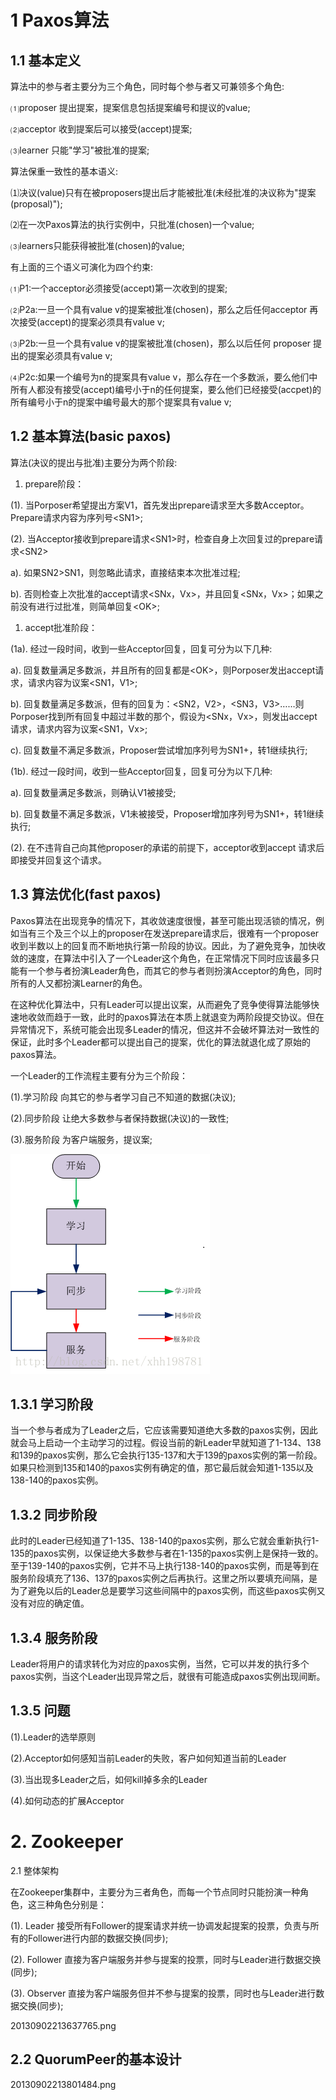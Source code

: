 # 1 Paxos算法

## 1.1 基本定义

算法中的参与者主要分为三个角色，同时每个参与者又可兼领多个角色:

⑴proposer 提出提案，提案信息包括提案编号和提议的value;

⑵acceptor 收到提案后可以接受\(accept\)提案;

⑶learner 只能"学习"被批准的提案;

算法保重一致性的基本语义:

⑴决议\(value\)只有在被proposers提出后才能被批准\(未经批准的决议称为"提案\(proposal\)"\);

⑵在一次Paxos算法的执行实例中，只批准\(chosen\)一个value;

⑶learners只能获得被批准\(chosen\)的value;

有上面的三个语义可演化为四个约束:

⑴P1:一个acceptor必须接受\(accept\)第一次收到的提案;

⑵P2a:一旦一个具有value v的提案被批准\(chosen\)，那么之后任何acceptor 再次接受\(accept\)的提案必须具有value v;

⑶P2b:一旦一个具有value v的提案被批准\(chosen\)，那么以后任何 proposer 提出的提案必须具有value v;

⑷P2c:如果一个编号为n的提案具有value v，那么存在一个多数派，要么他们中所有人都没有接受\(accept\)编号小于n的任何提案，要么他们已经接受\(accpet\)的所有编号小于n的提案中编号最大的那个提案具有value v;

## 1.2 基本算法\(basic paxos\)

算法\(决议的提出与批准\)主要分为两个阶段:

1. prepare阶段： 

\(1\). 当Porposer希望提出方案V1，首先发出prepare请求至大多数Acceptor。Prepare请求内容为序列号&lt;SN1&gt;;

\(2\). 当Acceptor接收到prepare请求&lt;SN1&gt;时，检查自身上次回复过的prepare请求&lt;SN2&gt;

a\). 如果SN2&gt;SN1，则忽略此请求，直接结束本次批准过程;

b\). 否则检查上次批准的accept请求&lt;SNx，Vx&gt;，并且回复&lt;SNx，Vx&gt;；如果之前没有进行过批准，则简单回复&lt;OK&gt;;

1. accept批准阶段： 

\(1a\). 经过一段时间，收到一些Acceptor回复，回复可分为以下几种:

a\). 回复数量满足多数派，并且所有的回复都是&lt;OK&gt;，则Porposer发出accept请求，请求内容为议案&lt;SN1，V1&gt;;

b\). 回复数量满足多数派，但有的回复为：&lt;SN2，V2&gt;，&lt;SN3，V3&gt;……则Porposer找到所有回复中超过半数的那个，假设为&lt;SNx，Vx&gt;，则发出accept请求，请求内容为议案&lt;SN1，Vx&gt;;

c\). 回复数量不满足多数派，Proposer尝试增加序列号为SN1+，转1继续执行;

\(1b\). 经过一段时间，收到一些Acceptor回复，回复可分为以下几种:

a\). 回复数量满足多数派，则确认V1被接受;

b\). 回复数量不满足多数派，V1未被接受，Proposer增加序列号为SN1+，转1继续执行;

\(2\). 在不违背自己向其他proposer的承诺的前提下，acceptor收到accept 请求后即接受并回复这个请求。

## 1.3 算法优化\(fast paxos\)

Paxos算法在出现竞争的情况下，其收敛速度很慢，甚至可能出现活锁的情况，例如当有三个及三个以上的proposer在发送prepare请求后，很难有一个proposer收到半数以上的回复而不断地执行第一阶段的协议。因此，为了避免竞争，加快收敛的速度，在算法中引入了一个Leader这个角色，在正常情况下同时应该最多只能有一个参与者扮演Leader角色，而其它的参与者则扮演Acceptor的角色，同时所有的人又都扮演Learner的角色。

在这种优化算法中，只有Leader可以提出议案，从而避免了竞争使得算法能够快速地收敛而趋于一致，此时的paxos算法在本质上就退变为两阶段提交协议。但在异常情况下，系统可能会出现多Leader的情况，但这并不会破坏算法对一致性的保证，此时多个Leader都可以提出自己的提案，优化的算法就退化成了原始的paxos算法。

一个Leader的工作流程主要有分为三个阶段：

\(1\).学习阶段 向其它的参与者学习自己不知道的数据\(决议\);

\(2\).同步阶段 让绝大多数参与者保持数据\(决议\)的一致性;

\(3\).服务阶段 为客户端服务，提议案;

![img](/static/image/20130902213600156.png)

## 1.3.1 学习阶段

当一个参与者成为了Leader之后，它应该需要知道绝大多数的paxos实例，因此就会马上启动一个主动学习的过程。假设当前的新Leader早就知道了1-134、138和139的paxos实例，那么它会执行135-137和大于139的paxos实例的第一阶段。如果只检测到135和140的paxos实例有确定的值，那它最后就会知道1-135以及138-140的paxos实例。

## 1.3.2 同步阶段

此时的Leader已经知道了1-135、138-140的paxos实例，那么它就会重新执行1-135的paxos实例，以保证绝大多数参与者在1-135的paxos实例上是保持一致的。至于139-140的paxos实例，它并不马上执行138-140的paxos实例，而是等到在服务阶段填充了136、137的paxos实例之后再执行。这里之所以要填充间隔，是为了避免以后的Leader总是要学习这些间隔中的paxos实例，而这些paxos实例又没有对应的确定值。

## 1.3.4 服务阶段

Leader将用户的请求转化为对应的paxos实例，当然，它可以并发的执行多个paxos实例，当这个Leader出现异常之后，就很有可能造成paxos实例出现间断。

## 1.3.5 问题

\(1\).Leader的选举原则

\(2\).Acceptor如何感知当前Leader的失败，客户如何知道当前的Leader

\(3\).当出现多Leader之后，如何kill掉多余的Leader

\(4\).如何动态的扩展Acceptor

# 2. Zookeeper

2.1 整体架构

在Zookeeper集群中，主要分为三者角色，而每一个节点同时只能扮演一种角色，这三种角色分别是：

\(1\). Leader 接受所有Follower的提案请求并统一协调发起提案的投票，负责与所有的Follower进行内部的数据交换\(同步\);

\(2\). Follower 直接为客户端服务并参与提案的投票，同时与Leader进行数据交换\(同步\);

\(3\). Observer 直接为客户端服务但并不参与提案的投票，同时也与Leader进行数据交换\(同步\);

20130902213637765.png

## 2.2 QuorumPeer的基本设计

20130902213801484.png



